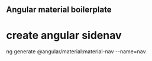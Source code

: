 ## Angular material boilerplate


# create angular sidenav 
ng generate @angular/material:material-nav --name=nav
